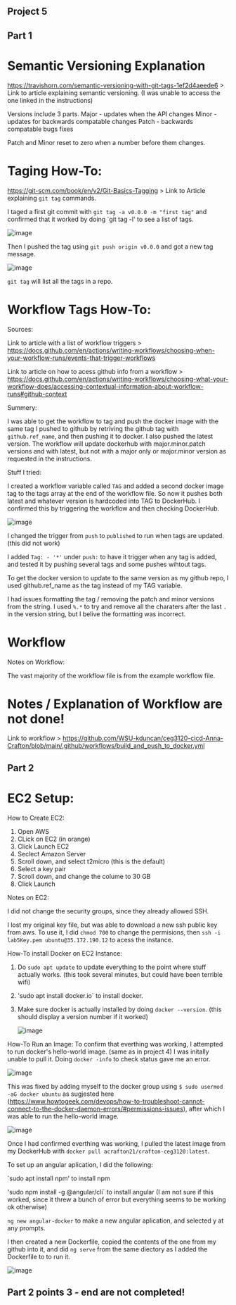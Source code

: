 ## Project 5 

## Part 1 

# Semantic Versioning Explanation

https://travishorn.com/semantic-versioning-with-git-tags-1ef2d4aeede6 > Link to article explaining semantic versioning. (I was unable to access the one linked in the instructions)

Versions include 3 parts. 
Major - updates when the API changes 
Minor - updates for backwards compatable changes
Patch - backwards compatable bugs fixes 

Patch and Minor reset to zero when a number before them changes. 

# Taging How-To:

https://git-scm.com/book/en/v2/Git-Basics-Tagging > Link to Article explaining `git tag` commands. 

I taged a first git commit with `git tag -a v0.0.0 -m "first tag"`
and confirmed that it worked by doing `git tag -l' to see a list of tags. 

![image](https://github.com/user-attachments/assets/2f97f6b4-7514-4713-b4e7-b397817fa92a)

Then I pushed the tag using `git push origin v0.0.0`
and got a new tag message. 

![image](https://github.com/user-attachments/assets/57922780-9f4a-41e6-bdff-3d7db263995c)

`git tag` will list all the tags in a repo. 

# Workflow Tags How-To:

Sources: 
  
  Link to article with a list of workflow triggers > https://docs.github.com/en/actions/writing-workflows/choosing-when-your-workflow-runs/events-that-trigger-workflows
  
  
  Link to article on how to acess github info from a workflow >  https://docs.github.com/en/actions/writing-workflows/choosing-what-your-workflow-does/accessing-contextual-information-about-workflow-runs#github-context 


Summery: 

  I was able to get the workflow to tag and push the docker image with the same tag I pushed to github by retriving the github tag with ` github.ref_name`, and then pushing it to docker. I also pushed the latest version. The workflow will update dockerhub with major.minor.patch versions and with latest, but not with a major only or major.minor version as requested in the instructions. 


Stuff I tried: 

  I created a workflow variable called `TAG` and added a second docker image tag to the tags array at the end of the workflow file. 
  So now it pushes both latest and whatever version is hardcoded into TAG to DockerHub. I confirmed this by triggering the workflow and then checking DockerHub. 
  
  ![image](https://github.com/user-attachments/assets/09a958a8-ba18-482f-ba80-08a7a500455f)
  
  I changed the trigger from `push` to `published` to run when tags are updated. (this did not work)

  
  I added `Tag: - '*'` under `push:` to have it trigger when any tag is added, and tested it by pushing several tags and some pushes wihtout tags. 
  
  
  To get the docker version to update to the same version as my github repo, I used github.ref_name as the tag instead of my TAG variable. 
  
  I had issues formatting the tag / removing the patch and minor versions from the string. I used `%.*` to try and remove all the charaters after the last `.` in the version string, but I belive the formatting was incorrect. 


# Workflow 

Notes on Workflow: 

  The vast majority of the workflow file is from the example workflow file. 

  # Notes / Explanation of Workflow are not done!
  
  Link to workflow > https://github.com/WSU-kduncan/ceg3120-cicd-Anna-Crafton/blob/main/.github/workflows/build_and_push_to_docker.yml

## Part 2

# EC2 Setup: 

How to Create EC2: 

  1) Open AWS
  2) CLick on EC2 (in orange)
  3) Click Launch EC2 
  4) Seclect Amazon Server 
  5) Scroll down, and select t2micro (this is the default)
  6) Select a key pair
  7) Scroll down, and change the colume to 30 GB 
  8) Click Launch


Notes on EC2: 

  I did not change the security groups, since they already allowed SSH. 

  
  I lost my original key file, but was able to download a new ssh public key from aws. To use it, I did `chmod 700` to change the permisions, 
  then `ssh -i lab5Key.pem ubuntu@35.172.190.12` to acess the instance. 

How-To install Docker on EC2 Instance: 
  
  1) Do `sudo apt update` to update everything to the point where stuff actually works. (this took several minutes, but could have been terrible wifi) 
  2) 'sudo apt install docker.io` to install docker.
  3) Make sure docker is actually installed by doing `docker --version`. (this should display a version number if it worked) 

     ![image](https://github.com/user-attachments/assets/bce011b8-44ea-4115-9d2f-db994de74a65)

How-To Run an Image: 
To confirm that everthing was working, I attempted to run docker's hello-world image. (same as in project 4) I was initally unable to pull it. Doing `docker -info` to check status gave me an error. 

![image](https://github.com/user-attachments/assets/61ce200b-b1ed-4efb-a965-7a83c0a91500)

This was fixed by adding myself to the docker group using `$ sudo usermod -aG docker ubuntu` as sugjested here (https://www.howtogeek.com/devops/how-to-troubleshoot-cannot-connect-to-the-docker-daemon-errors/#permissions-issues), after which I was able to run the hello-world image.

![image](https://github.com/user-attachments/assets/9de41173-e646-4d68-bcbf-154a5d4396cc)

Once I had confirmed everthing was working, I pulled the latest image from my DockerHub with `docker pull acrafton21/crafton-ceg3120:latest`. 


To set up an angular aplication, I did the following:


  `sudo apt install npm' to install npm
  
  
  'sudo npm install -g @angular/cli` to install angular (I am not sure if this worked, since it threw a bunch of error but everything seems to be working ok otherwise) 
  
  
  `ng new angular-docker` to make a new angular aplication, and selected y at any prompts. 
  
  
  I then created a new Dockerfile, copied the contents of the one from my github into it, and did `ng serve` from the same diectory as I added the Dockerfile to to run it. 

  
  ![image](https://github.com/user-attachments/assets/f031942f-6ee9-434a-a190-c677ccaf1fcb)


## Part 2 points 3 - end are not completed! 



























